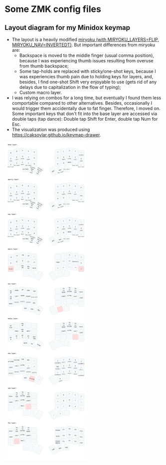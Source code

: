 # Some ZMK config files

## Layout diagram for my Minidox keymap

- The layout is a heavily modified [miryoku (with MIRYOKU_LAYERS=FLIP, MIRYOKU_NAV=INVERTEDT)](https://github.com/manna-harbour/miryoku/blob/master/data/layers/miryoku-kle-reference-flip-invertedt.png). But important differences from miryoku are:
    * Backspace is moved to the middle finger (usual comma position), because I was experiencing thumb issues resulting from overuse from thumb backspace;
    * Some tap-holds are replaced with sticky/one-shot keys, because I was experiencies thumb pain due to holding keys for layers, and, besides, I find one-shot Shift very enjoyable to use (gets rid of any delays due to capitalization in the flow of typing);
    * Custom macro layer.
- I was relying on combos for a long time, but eventually I found them less comportable compared to other alternatives. Besides, occasionally I would trigger them accidentally due to fat finger. Therefore, I moved on. Some important keys that don't fit into the base layer are accessed via double taps (tap dance): Double tap Shift for Enter, double tap Num for Esc.
- The visualization was produced using <https://caksoylar.github.io/keymap-drawer>.

![Minidox keymap SVG](./minidox.svg)
